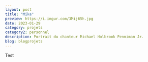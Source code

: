 ```yaml
---
layout: post
title: "Mika"
preview: https://i.imgur.com/3Mij65h.jpg
date: 2023-01-29
category: projets 
category2: personnel
description: Portrait du chanteur Michael Holbrook Penniman Jr.
blog: blogprojets
---
```


Test
